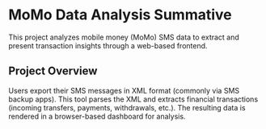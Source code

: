 # MoMo Data Analysis Summative

This project analyzes mobile money (MoMo) SMS data to extract and present transaction insights through a web-based frontend.

## Project Overview

Users export their SMS messages in XML format (commonly via SMS backup apps). This tool parses the XML and extracts financial transactions (incoming transfers, payments, withdrawals, etc.). The resulting data is rendered in a browser-based dashboard for analysis.

